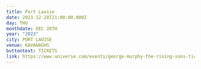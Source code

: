 ```yaml
---
title: Port Laoise
date: 2023-12-28T21:00:00.000Z
day: THU
monthdate: DEC 28TH
year: "2023"
city: PORT LAOISE
venue: KAVANAGHS
buttontext: TICKETS
link: https://www.universe.com/events/george-murphy-the-rising-sons-tickets-Y3RT7W
---
```

